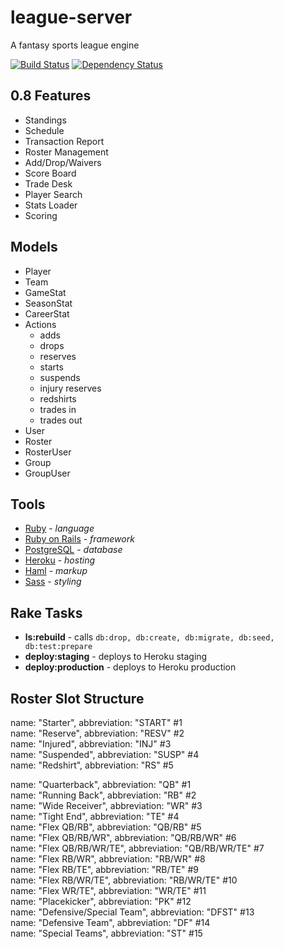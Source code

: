 # league-server

A fantasy sports league engine

[![Build Status](https://travis-ci.org/wrburgess/league-server.png)](https://travis-ci.org/wrburgess/league-server)
[![Dependency Status](https://gemnasium.com/wrburgess/league-server.png)](https://gemnasium.com/wrburgess/league-server)

## 0.8 Features

* Standings
* Schedule
* Transaction Report
* Roster Management
* Add/Drop/Waivers
* Score Board
* Trade Desk
* Player Search
* Stats Loader
* Scoring

## Models

* Player
* Team
* GameStat
* SeasonStat
* CareerStat
* Actions
  * adds
  * drops
  * reserves
  * starts
  * suspends 
  * injury reserves 
  * redshirts 
  * trades in 
  * trades out
* User
* Roster
* RosterUser
* Group
* GroupUser

## Tools

* [Ruby](http://ruby-lang.org) - *language*
* [Ruby on Rails](http://rubyonrails.org) - *framework*
* [PostgreSQL](http://www.postgresql.org) - *database*
* [Heroku](http://heroku.com) - *hosting*
* [Haml](http://haml.info) - *markup*
* [Sass](http://sass-lang.com/) - *styling*

## Rake Tasks

* **ls:rebuild** - calls ```db:drop, db:create, db:migrate, db:seed, db:test:prepare```
* **deploy:staging** - deploys to Heroku staging
* **deploy:production** - deploys to Heroku production

## Roster Slot Structure

name: "Starter", abbreviation: "START" #1  
name: "Reserve", abbreviation: "RESV" #2  
name: "Injured", abbreviation: "INJ" #3  
name: "Suspended", abbreviation: "SUSP" #4  
name: "Redshirt", abbreviation: "RS" #5  

name: "Quarterback", abbreviation: "QB" #1  
name: "Running Back", abbreviation: "RB" #2  
name: "Wide Receiver", abbreviation: "WR" #3  
name: "Tight End", abbreviation: "TE" #4  
name: "Flex QB/RB", abbreviation: "QB/RB" #5  
name: "Flex QB/RB/WR", abbreviation: "QB/RB/WR" #6  
name: "Flex QB/RB/WR/TE", abbreviation: "QB/RB/WR/TE" #7  
name: "Flex RB/WR", abbreviation: "RB/WR" #8  
name: "Flex RB/TE", abbreviation: "RB/TE" #9  
name: "Flex RB/WR/TE", abbreviation: "RB/WR/TE" #10  
name: "Flex WR/TE", abbreviation: "WR/TE" #11  
name: "Placekicker", abbreviation: "PK" #12  
name: "Defensive/Special Team", abbreviation: "DFST" #13  
name: "Defensive Team", abbreviation: "DF" #14  
name: "Special Teams", abbreviation: "ST" #15  